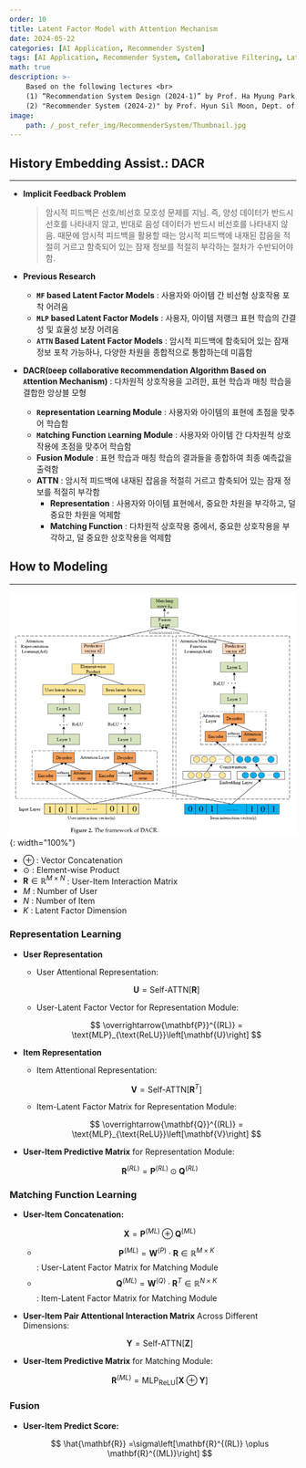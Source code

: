 ```yaml
---
order: 10
title: Latent Factor Model with Attention Mechanism
date: 2024-05-22
categories: [AI Application, Recommender System]
tags: [AI Application, Recommender System, Collaborative Filtering, Latent Factor Model, MLP, Attention Mechanism]
math: true
description: >-
    Based on the following lectures <br>
    (1) “Recommendation System Design (2024-1)” by Prof. Ha Myung Park, Dept. of Artificial Intelligence. College of SW, Kookmin Univ. <br>
    (2) "Recommender System (2024-2)" by Prof. Hyun Sil Moon, Dept. of Data Science, The Grad. School, Kookmin Univ.
image:
    path: /_post_refer_img/RecommenderSystem/Thumbnail.jpg
---
```


## History Embedding Assist.: DACR
-----

- **Implicit Feedback Problem**

    > 암시적 피드백은 선호/비선호 모호성 문제를 지님. 즉, 양성 데이터가 반드시 선호를 나타내지 않고, 반대로 음성 데이터가 반드시 비선호를 나타내지 않음. 때문에 암시적 피드백을 활용할 때는 암시적 피드백에 내재된 잡음을 적절히 거르고 함축되어 있는 잠재 정보를 적절히 부각하는 절차가 수반되어야 함.

- **Previous Research**
    - **`MF` based Latent Factor Models** : 사용자와 아이템 간 비선형 상호작용 포착 어려움
    - **`MLP` based Latent Factor Models** : 사용자, 아이템 저랭크 표현 학습의 간결성 및 효율성 보장 어려움
    - **`ATTN` Based Latent Factor Models** : 암시적 피드백에 함축되어 있는 잠재 정보 포착 가능하나, 다양한 차원을 종합적으로 통합하는데 미흡함

- **DACR(`D`eep `C`ollaborative `R`ecommendation Algorithm Based on `A`ttention Mechanism)** : 다차원적 상호작용을 고려한, 표현 학습과 매칭 학습을 결합한 앙상블 모형

    - **`R`epresentation `L`earning Module** : 사용자와 아이템의 표현에 초점을 맞추어 학습함
    - **`M`atching Function `L`earning Module** : 사용자와 아이템 간 다차원적 상호작용에 초점을 맞추어 학습함
    - **Fusion Module** : 표현 학습과 매칭 학습의 결과들을 종합하여 최종 예측값을 출력함
    - **ATTN** : 암시적 피드백에 내재된 잡음을 적절히 거르고 함축되어 있는 잠재 정보를 적절히 부각함
        - **Representation** : 사용자와 아이템 표현에서, 중요한 차원을 부각하고, 덜 중요한 차원을 억제함
        - **Matching Function** : 다차원적 상호작용 중에서, 중요한 상호작용을 부각하고, 덜 중요한 상호작용을 억제함

## How to Modeling
-----

![02](/_post_refer_img/RecommenderSystem/10-01.png){: width="100%"}

- $\oplus$ : Vector Concatenation
- $\odot$ : Element-wise Product
- $\mathbf{R} \in \mathbb{R}^{M\times N}$ : User-Item Interaction Matrix
- $M$ : Number of User
- $N$ : Number of Item
- $K$ : Latent Factor Dimension

### Representation Learning

- **User Representation**
    - User Attentional Representation:

        $$
        \mathbf{U} = \text{Self-ATTN}\left[\mathbf{R}\right]
        $$

    - User-Latent Factor Vector for Representation Module:

        $$
        \overrightarrow{\mathbf{P}}^{(RL)} = \text{MLP}_{\text{ReLU}}\left[\mathbf{U}\right]
        $$

- **Item Representation**
    - Item Attentional Representation:

        $$
        \mathbf{V} = \text{Self-ATTN}\left[\mathbf{R}^{T}\right]
        $$

    - Item-Latent Factor Matrix for Representation Module:

        $$
        \overrightarrow{\mathbf{Q}}^{(RL)} = \text{MLP}_{\text{ReLU}}\left[\mathbf{V}\right]
        $$

- **User-Item Predictive Matrix** for Representation Module:

    $$
    \mathbf{R}^{(RL)} = \mathbf{P}^{(RL)} \odot \mathbf{Q}^{(RL)}
    $$

### Matching Function Learning

- **User-Item Concatenation:**

    $$
    \mathbf{X}
    =\mathbf{P}^{(ML)} \oplus \mathbf{Q}^{(ML)}
    $$

    - $$\mathbf{P}^{(ML)} = \mathbf{W}^{(P)} \cdot \mathbf{R} \in \mathbb{R}^{M \times K}$$ : User-Latent Factor Matrix for Matching Module
    - $$\mathbf{Q}^{(ML)} = \mathbf{W}^{(Q)} \cdot \mathbf{R}^{T} \in \mathbb{R}^{N \times K}$$ : Item-Latent Factor Matrix for Matching Module

- **User-Item Pair Attentional Interaction Matrix** Across Different Dimensions:

    $$
    \mathbf{Y}
    = \text{Self-ATTN}\left[\mathbf{Z}\right]
    $$

- **User-Item Predictive Matrix** for Matching Module:

    $$
    \mathbf{R}^{(ML)}
    = \text{MLP}_{\text{ReLU}}\left[\mathbf{X} \oplus \mathbf{Y}\right]
    $$

### Fusion

- **User-Item Predict Score:**

    $$
    \hat{\mathbf{R}}
    =\sigma\left[\mathbf{R}^{(RL)} \oplus \mathbf{R}^{(ML)}\right]
    $$